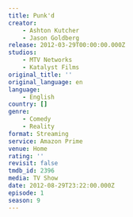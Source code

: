 ```yaml
---
title: Punk'd
creator:
    - Ashton Kutcher
    - Jason Goldberg
release: 2012-03-29T00:00:00.000Z
studios:
    - MTV Networks
    - Katalyst Films
original_title: ''
original_language: en
language:
    - English
country: []
genre:
    - Comedy
    - Reality
format: Streaming
service: Amazon Prime
venue: Home
rating: ''
revisit: false
tmdb_id: 2396
media: TV Show
date: 2012-08-29T23:22:00.000Z
episode: 1
season: 9
---
```

